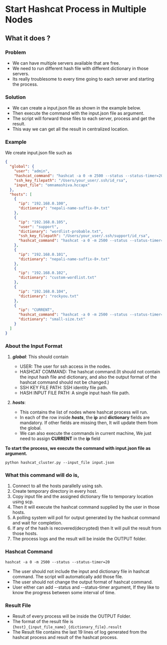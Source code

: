# Start Hashcat Process in Multiple Nodes

## What it does ?

### Problem

- We can have multiple servers available that are free. 
- We need to run different hash file with different dictionary in those servers.
- Its really troublesome to every time going to each server and starting the process.

### Solution

- We can create a input.json file as shown in the example below.
- Then execute the command with the input.json file as argument.
- The script will forward those files to each server, process and get the result.
- This way we can get all the result in centralized location.



### Example

We create input.json file such as 

```json
{
  "global": {
    "user": "admin",
    "hashcat_command": "hashcat -a 0 -m 2500 --status --status-timer=20",
    "ssh_key_filepath": "/Users/your_user/.ssh/id_rsa",
    "input_file": "omnamashiva.hccapx"
  },
  "hosts": [
    {
      "ip": "192.168.0.100",
      "dictionary": "nepali-name-suffix-8+.txt"
    },
    {
      "ip": "192.168.0.105",
      "user": "support",
      "dictionary": "wordlist-probable.txt",
      "ssh_key_filepath": "/Users/your_user/.ssh/support/id_rsa",
      "hashcat_command": "hashcat -a 0 -m 2500 --status --status-timer=60"
    },
    {
      "ip": "192.168.0.101",
      "dictionary": "nepali-name-suffix-8+.txt"
    },
    {
      "ip": "192.168.0.102",
      "dictionary": "custom-wordlist.txt"
    },
    {
      "ip": "192.168.0.104",
      "dictionary": "rockyou.txt"
    },
    {
      "ip": "CURRENT",
      "hashcat_command": "hashcat -a 0 -m 2500 --status --status-timer=5",
      "dictionary": "small-size.txt"
    }
  ]
}
```

### About the Input Format

1. ***global***: This should contain
    - USER: The user for ssh access in the nodes.
    - HASHCAT COMMAND: The hashcat command.(It should not contain the input hash file and dictionary, and also the 
    output format of the hashcat command should not be changed.)
    - SSH KEY FILE PATH: SSH identity file path.
    - HASH INPUT FILE PATH: A single input hash file path.
    
2. ***hosts***:
    - This contains the list of nodes where hashcat process will run.<br>
    - In each of the row inside ***hosts***, the **ip** and **dictionary** fields are mandatory. If other fields are missing then, 
    It will update them from the global.
    - We can also execute the commands in current machine, We just need to assign **CURRENT** in the **ip** field


**To start the process, we execute the command with input.json file as argument.**

`python hashcat_cluster.py --input_file input.json`


### What this command will do is,
1. Connect to all the  hosts parallelly using ssh.
2. Create temporary directory in every host.
3. Copy input file and the assigned dictionary file to temporary location using scp.
4. Then it will execute the hashcat command supplied by the user in those hosts.
5. A polling system will poll for output generated by the hashcat command and wait for completion.
6. If any of the hash is recovered(decrypted) then It will pull the result from those hosts.
7. The process logs and the result will be inside the OUTPUT folder.



### Hashcat Command 

`hashcat -a 0 -m 2500 --status --status-timer=20`
- The user should not include the input and dictionary file in hashcat command. The script will automatically add those file.
- The user should not change the output format of hashcat command.
- User either can add --status and --status-timer argument, If they like to know the progress between some interval of time.


### Result File

- Result of every process will be inside the OUTPUT Folder.
- The format of the result file is `{host}_{input_file_name}_{dictionary_file}.result`
- The Result file contains the last 19 lines of log generated from the hashcat process and result of the hashcat process.
